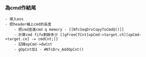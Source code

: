 ### 為cmd作結尾
	- 填入eos
	- 把header補上cmd的長度
		- 把cmd丟進cmd q memory - [[NfcSeqDrvCopyToCmdQ()]]
		- 計算cmd fifo剩餘多少 [[gFreeCfCnt[opCmd->target.ch][opCmd->target.ce] -= cmdCnt;]]
		- 記錄opCmd->dwCnt
		- gOpCnt加1 - #NfcDrv_AddOpCnt()